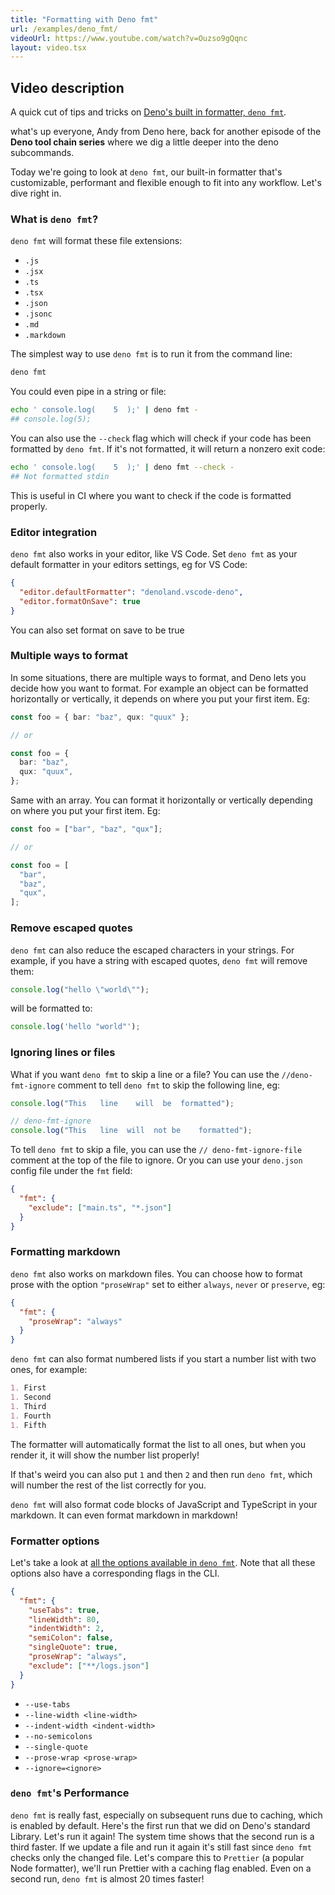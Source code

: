 ```yaml
---
title: "Formatting with Deno fmt"
url: /examples/deno_fmt/
videoUrl: https://www.youtube.com/watch?v=Ouzso9gQqnc
layout: video.tsx
---
```


## Video description

A quick cut of tips and tricks on
[Deno's built in formatter, `deno fmt`](/runtime/reference/cli/fmt/).

what's up everyone, Andy from Deno here, back for another episode of the **Deno
tool chain series** where we dig a little deeper into the deno subcommands.

Today we're going to look at `deno fmt`, our built-in formatter that's
customizable, performant and flexible enough to fit into any workflow. Let's
dive right in.

### What is `deno fmt`?

`deno fmt` will format these file extensions:

- `.js`
- `.jsx`
- `.ts`
- `.tsx`
- `.json`
- `.jsonc`
- `.md`
- `.markdown`

The simplest way to use `deno fmt` is to run it from the command line:

```sh
deno fmt
```

You could even pipe in a string or file:

```sh
echo ' console.log(    5  );' | deno fmt -
## console.log(5);
```

You can also use the `--check` flag which will check if your code has been
formatted by `deno fmt`. If it's not formatted, it will return a nonzero exit
code:

```sh
echo ' console.log(    5  );' | deno fmt --check -
## Not formatted stdin
```

This is useful in CI where you want to check if the code is formatted properly.

### Editor integration

`deno fmt` also works in your editor, like VS Code. Set `deno fmt` as your
default formatter in your editors settings, eg for VS Code:

```json title=".vscode/settings.json"
{
  "editor.defaultFormatter": "denoland.vscode-deno",
  "editor.formatOnSave": true
}
```

You can also set format on save to be true

### Multiple ways to format

In some situations, there are multiple ways to format, and Deno lets you decide
how you want to format. For example an object can be formatted horizontally or
vertically, it depends on where you put your first item. Eg:

```typescript
const foo = { bar: "baz", qux: "quux" };

// or

const foo = {
  bar: "baz",
  qux: "quux",
};
```

Same with an array. You can format it horizontally or vertically depending on
where you put your first item. Eg:

```typescript
const foo = ["bar", "baz", "qux"];

// or

const foo = [
  "bar",
  "baz",
  "qux",
];
```

### Remove escaped quotes

`deno fmt` can also reduce the escaped characters in your strings. For example,
if you have a string with escaped quotes, `deno fmt` will remove them:

<!-- deno-fmt-ignore-start -->
```typescript
console.log("hello \"world\"");
```
<!-- deno-fmt-ignore-end -->

will be formatted to:

```typescript
console.log('hello "world"');
```

### Ignoring lines or files

What if you want `deno fmt` to skip a line or a file? You can use the
`//deno-fmt-ignore` comment to tell `deno fmt` to skip the following line, eg:

```typescript
console.log("This   line    will  be  formatted");

// deno-fmt-ignore
console.log("This   line  will  not be    formatted");
```

To tell `deno fmt` to skip a file, you can use the `// deno-fmt-ignore-file`
comment at the top of the file to ignore. Or you can use your `deno.json` config
file under the `fmt` field:

```json
{
  "fmt": {
    "exclude": ["main.ts", "*.json"]
  }
}
```

### Formatting markdown

`deno fmt` also works on markdown files. You can choose how to format prose with
the option `"proseWrap"` set to either `always`, `never` or `preserve`, eg:

```json
{
  "fmt": {
    "proseWrap": "always"
  }
}
```

`deno fmt` can also format numbered lists if you start a number list with two
ones, for example:

```markdown title="list.md"
1. First
1. Second
1. Third
1. Fourth
1. Fifth
```

The formatter will automatically format the list to all ones, but when you
render it, it will show the number list properly!

If that's weird you can also put `1` and then `2` and then run `deno fmt`, which
will number the rest of the list correctly for you.

`deno fmt` will also format code blocks of JavaScript and TypeScript in your
markdown. It can even format markdown in markdown!

### Formatter options

Let's take a look at
[all the options available in `deno fmt`](/runtime/reference/cli/fmt/#formatting-options).
Note that all these options also have a corresponding flags in the CLI.

```json
{
  "fmt": {
    "useTabs": true,
    "lineWidth": 80,
    "indentWidth": 2,
    "semiColon": false,
    "singleQuote": true,
    "proseWrap": "always",
    "exclude": ["**/logs.json"]
  }
}
```

- `--use-tabs`
- `--line-width <line-width>`
- `--indent-width <indent-width>`
- `--no-semicolons`
- `--single-quote`
- `--prose-wrap <prose-wrap>`
- `--ignore=<ignore>`

### `deno fmt`'s Performance

`deno fmt` is really fast, especially on subsequent runs due to caching, which
is enabled by default. Here's the first run that we did on Deno's standard
Library. Let's run it again! The system time shows that the second run is a
third faster. If we update a file and run it again it's still fast since
`deno fmt` checks only the changed file. Let's compare this to `Prettier` (a
popular Node formatter), we'll run Prettier with a caching flag enabled. Even on
a second run, `deno fmt` is almost 20 times faster!
